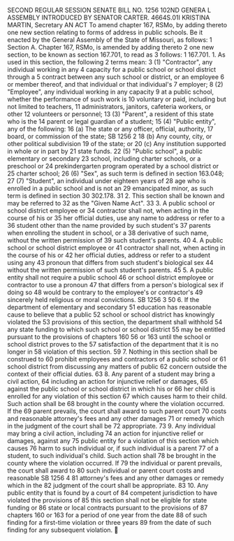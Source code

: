SECOND REGULAR SESSION
SENATE BILL NO. 1256
102ND GENERA L ASSEMBLY
INTRODUCED BY SENATOR CARTER.
4664S.01I KRISTINA MARTIN, Secretary
AN ACT
To amend chapter 167, RSMo, by adding thereto one new section relating to forms of address in
public schools.
Be it enacted by the General Assembly of the State of Missouri, as follows:
1 Section A. Chapter 167, RSMo, is amended by adding thereto
2 one new section, to be known as section 167.701, to read as
3 follows:
1 167.701. 1. As used in this section, the following
2 terms mean:
3 (1) "Contractor", any individual working in any
4 capacity for a public school or school district through a
5 contract between any such school or district, or an employee
6 or member thereof, and that individual or that individual's
7 employer;
8 (2) "Employee", any individual working in any capacity
9 at a public school, whether the performance of such work is
10 voluntary or paid, including but not limited to teachers,
11 administrators, janitors, cafeteria workers, or other
12 volunteers or personnel;
13 (3) "Parent", a resident of this state who is the
14 parent or legal guardian of a student;
15 (4) "Public entity", any of the following:
16 (a) The state or any officer, official, authority,
17 board, or commission of the state;
SB 1256 2
18 (b) Any county, city, or other political subdivision
19 of the state; or
20 (c) Any institution supported in whole or in part by
21 state funds.
22 (5) "Public school", a public elementary or secondary
23 school, including charter schools, or a preschool or
24 prekindergarten program operated by a school district or
25 charter school;
26 (6) "Sex", as such term is defined in section 163.048;
27 (7) "Student", an individual under eighteen years of
28 age who is enrolled in a public school and is not an
29 emancipated minor, as such term is defined in section
30 302.178.
31 2. This section shall be known and may be referred to
32 as the "Given Name Act".
33 3. A public school or school district employee or
34 contractor shall not, when acting in the course of his or
35 her official duties, use any name to address or refer to a
36 student other than the name provided by such student's
37 parents when enrolling the student in school, or a
38 derivative of such name, without the written permission of
39 such student's parents.
40 4. A public school or school district employee or
41 contractor shall not, when acting in the course of his or
42 her official duties, address or refer to a student using any
43 pronoun that differs from such student's biological sex
44 without the written permission of such student's parents.
45 5. A public entity shall not require a public school
46 or school district employee or contractor to use a pronoun
47 that differs from a person's biological sex if doing so
48 would be contrary to the employee's or contractor's
49 sincerely held religious or moral convictions.
SB 1256 3
50 6. If the department of elementary and secondary
51 education has reasonable cause to believe that a public
52 school or school district has knowingly violated the
53 provisions of this section, the department shall withhold
54 any state funding to which such school or school district
55 may be entitled pursuant to the provisions of chapters 160
56 or 163 until the school or school district proves to the
57 satisfaction of the department that it is no longer in
58 violation of this section.
59 7. Nothing in this section shall be construed to
60 prohibit employees and contractors of a public school or
61 school district from discussing any matters of public
62 concern outside the context of their official duties.
63 8. Any parent of a student may bring a civil action,
64 including an action for injunctive relief or damages,
65 against the public school or school district in which his or
66 her child is enrolled for any violation of this section
67 which causes harm to their child. Such action shall be
68 brought in the county where the violation occurred. If the
69 parent prevails, the court shall award to such parent court
70 costs and reasonable attorney's fees and any other damages
71 or remedy which in the judgment of the court shall be
72 appropriate.
73 9. Any individual may bring a civil action, including
74 an action for injunctive relief or damages, against any
75 public entity for a violation of this section which causes
76 harm to such individual or, if such individual is a parent
77 of a student, to such individual's child. Such action shall
78 be brought in the county where the violation occurred. If
79 the individual or parent prevails, the court shall award to
80 such individual or parent court costs and reasonable
SB 1256 4
81 attorney's fees and any other damages or remedy which in the
82 judgment of the court shall be appropriate.
83 10. Any public entity that is found by a court of
84 competent jurisdiction to have violated the provisions of
85 this section shall not be eligible for state funding or
86 state or local contracts pursuant to the provisions of
87 chapters 160 or 163 for a period of one year from the date
88 of such finding for a first-time violation or three years
89 from the date of such finding for any subsequent violation.
